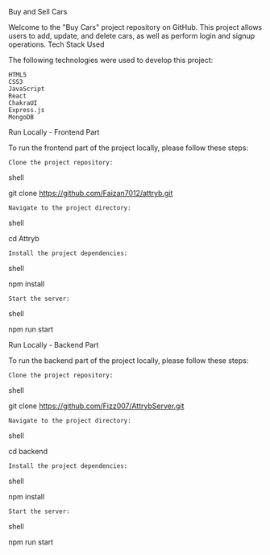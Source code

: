 Buy and Sell Cars

Welcome to the "Buy Cars" project repository on GitHub. This project allows users to add, update, and delete cars, as well as perform login and signup operations.
Tech Stack Used

The following technologies were used to develop this project:

    HTML5
    CSS3
    JavaScript
    React
    ChakraUI
    Express.js
    MongoDB

Run Locally - Frontend Part

To run the frontend part of the project locally, please follow these steps:

    Clone the project repository:

shell

git clone https://github.com/Faizan7012/attryb.git

    Navigate to the project directory:

shell

cd Attryb

    Install the project dependencies:

shell

npm install

    Start the server:

shell

npm run start

Run Locally - Backend Part

To run the backend part of the project locally, please follow these steps:

    Clone the project repository:

shell

git clone https://github.com/Fizz007/AttrybServer.git

    Navigate to the project directory:

shell

cd backend

    Install the project dependencies:

shell

npm install

    Start the server:

shell

npm run start
